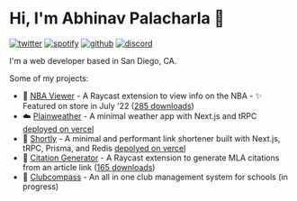 # Hi, I'm Abhinav Palacharla 👋

[![twitter](https://socialize-md.vercel.app/api/badge/twitter)](https://twitter.com/A_Palacharla)
[![spotify](https://socialize-md.vercel.app/api/badge/spotify)](https://open.spotify.com/user/abhijob212)
[![github](https://socialize-md.vercel.app/api/badge/github)](https://github.com/AbhinavPalacharla)
[![discord](https://socialize-md.vercel.app/api/badge/discord)](https://discordapp.com/users/290246407145914370)

I'm a web developer based in San Diego, CA. 

Some of my projects:
- 🏀 [NBA Viewer](https://github.com/AbhinavPalacharla/nba-game-viewer) - A Raycast extension to view info on the NBA - ✨ Featured on store in July '22 ([285 downloads](https://www.raycast.com/AbhinavPalacharla/nba-viewer))
- ☁️ [Plainweather](https://github.com/AbhinavPalacharla/plainweather) - A minimal weather app with Next.js and tRPC [deployed on vercel](https://plainweather.vercel.app)
- 🔗 [Shortly](https://github.com/AbhinavPalacharla/shortly) - A minimal and performant link shortener built with Next.js, tRPC, Prisma, and Redis [depolyed on vercel](https://shortly-zeta.vercel.app)
- 📝 [Citation Generator](https://github.com/AbhinavPalacharla/citation-generator) - A Raycast extension to generate MLA citations from an article link ([165 downloads](https://www.raycast.com/AbhinavPalacharla/citation-generator))
- 🧭 [Clubcompass](https://github.com/clubcompass/clubcompass.net) - An all in one club management system for schools (in progress)
